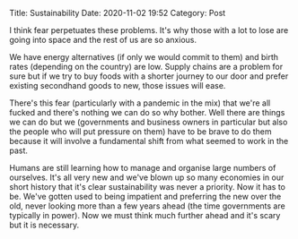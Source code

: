 Title: Sustainability
Date: 2020-11-02 19:52
Category: Post

I think fear perpetuates these problems. It's why those with a lot to lose are going into space and the rest of us are so anxious.

We have energy alternatives (if only we would commit to them) and birth rates (depending on the country) are low. Supply chains are a problem for sure but if we try to buy foods with a shorter journey to our door and prefer existing secondhand goods to new, those issues will ease.

There's this fear (particularly with a pandemic in the mix) that we're all fucked and there's nothing we can do so why bother. Well there are things we can do but we (governments and business owners in particular but also the people who will put pressure on them) have to be brave to do them because it will involve a fundamental shift from what seemed to work in the past.

Humans are still learning how to manage and organise large numbers of ourselves. It's all very new and we've blown up so many economies in our short history that it's clear sustainability was never a priority. Now it has to be. We've gotten used to being impatient and preferring the new over the old, never looking more than a few years ahead (the time governments are typically in power). Now we must think much further ahead and it's scary but it is necessary.